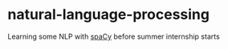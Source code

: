 # natural-language-processing

Learning some NLP with [spaCy](https://www.google.com 'NLP library') before summer internship starts
